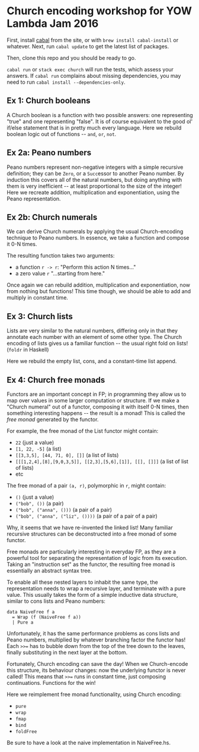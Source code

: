 Church encoding workshop for YOW Lambda Jam 2016
=======================

First, install [cabal](https://www.haskell.org/cabal/) from the site, or with `brew install cabal-install` or whatever. Next, run `cabal update` to get the latest list of packages.

Then, clone this repo and you should be ready to go.

`cabal run` or `stack exec church` will run the tests, which assess your answers. If `cabal run` complains about missing dependencies, you may need to run `cabal install --dependencies-only`.


Ex 1: Church booleans
--------------------------
A Church boolean is a function with two possible answers: one representing "true" and one representing "false".  It is of course equivalent to the good ol' if/else statement that is in pretty much every language. Here we rebuild boolean logic out of functions -- `and`, `or`, `not`.

Ex 2a: Peano numbers
---------------------------
Peano numbers represent non-negative integers with a simple recursive definition; they can be `Zero`, or a `Succ`essor to another Peano number. By induction this covers all of the natural numbers, but doing anything with them is very inefficient -- at least proportional to the size of the integer!  Here we recreate addition, multiplication and exponentiation, using the Peano representation.

Ex 2b: Church numerals
---------------------------
We can derive Church numerals by applying the usual Church-encoding technique to Peano numbers. In essence, we take a function and compose it 0-N times. 

The resulting function takes two arguments: 
* a function `r -> r`: "Perform this action N times..."
* a zero value `r` "...starting from here."  

Once again we can rebuild addition, multiplication and exponentiation, now from nothing but functions! This time though, we should be able to add and multiply in constant time.

Ex 3: Church lists
-------------------------
Lists are very similar to the natural numbers, differing only in that they annotate each number with an element of some other type.  The Church encoding of lists gives us a familiar function -- the usual right fold on lists! (`foldr` in Haskell) 

Here we rebuild the empty list, cons, and a constant-time list append.

Ex 4: Church free monads
-------------------------
Functors are an important concept in FP; in programming they allow us to map over values in some larger computation or structure. If we make a "Church numeral" out of a functor, composing it with itself 0-N times, then something interesting happens -- the result is a monad! This is called the _free monad_ generated by the functor.

For example, the free monad of the List functor might contain:
* `22`  (just a value)
* `[1, 22, -5]`   (a list)
* `[[3,3,5], [44, 71, 0], []]`   (a list of lists)
* `[[[1,2,4],[8],[9,0,3,5]], [[2,3],[5,6],[1]], [[], []]]`   (a list of list of lists)
* etc

The free monad of a pair `(a, r)`, polymorphic in `r`, might contain:
* `()`    (just a value)
* `("bob", ())`   (a pair)
* `("bob", ("anna", ()))`   (a pair of a pair)
* `("bob", ("anna", ("liz", ())))`   (a pair of a pair of a pair)

Why, it seems that we have re-invented the linked list! Many familiar recursive structures can be deconstructed into a free monad of some functor.

Free monads are particularly interesting in everyday FP, as they are a powerful tool for separating the representation of logic from its execution. Taking an "instruction set" as the functor, the resulting free monad is essentially an abstract syntax tree. 

To enable all these nested layers to inhabit the same type, the representation needs to wrap a recursive layer, and terminate with a pure value. This usually takes the form of a simple inductive data structure, similar to cons lists and Peano numbers:
```
data NaiveFree f a 
  = Wrap (f (NaiveFree f a))
  | Pure a
```

Unfortunately, it has the same performance problems as cons lists and Peano numbers, multiplied by whatever branching factor the functor has!  Each `>>=` has to bubble down from the top of the tree down to the leaves, finally substituting in the next layer at the bottom.

Fortunately, Church encoding can save the day! When we Church-encode this structure, its behaviour changes: now the underlying functor is never called!  This means that `>>=` runs in constant time, just composing continuations. Functions for the win!

Here we reimplement free monad functionality, using Church encoding:
* `pure`
* `wrap`
* `fmap`
* `bind`
* `foldFree`

Be sure to have a look at the naive implementation in NaiveFree.hs.

